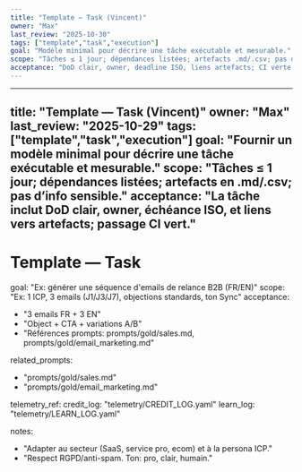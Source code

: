 ```yaml
---
title: "Template — Task (Vincent)"
owner: "Max"
last_review: "2025-10-30"
tags: ["template","task","execution"]
goal: "Modèle minimal pour décrire une tâche exécutable et mesurable."
scope: "Tâches ≤ 1 jour; dépendances listées; artefacts .md/.csv; pas d’info sensible."
acceptance: "DoD clair, owner, deadline ISO, liens artefacts; CI verte."
---
```


---
title: "Template — Task (Vincent)"
owner: "Max"
last_review: "2025-10-29"
tags: ["template","task","execution"]
goal: "Fournir un modèle minimal pour décrire une tâche exécutable et mesurable."
scope: "Tâches ≤ 1 jour; dépendances listées; artefacts en .md/.csv; pas d’info sensible."
acceptance: "La tâche inclut DoD clair, owner, échéance ISO, et liens vers artefacts; passage CI vert."
---

# Template — Task

goal: "Ex: générer une séquence d'emails de relance B2B (FR/EN)"
scope: "Ex: 1 ICP, 3 emails (J1/J3/J7), objections standards, ton Sync"
acceptance:
- "3 emails FR + 3 EN"
- "Object + CTA + variations A/B"
- "Références prompts: prompts/gold/sales.md, prompts/gold/email_marketing.md"

related_prompts:
- "prompts/gold/sales.md"
- "prompts/gold/email_marketing.md"

telemetry_ref:
  credit_log: "telemetry/CREDIT_LOG.yaml"
  learn_log: "telemetry/LEARN_LOG.yaml"

notes:
- "Adapter au secteur (SaaS, service pro, ecom) et à la persona ICP."
- "Respect RGPD/anti-spam. Ton: pro, clair, humain."
